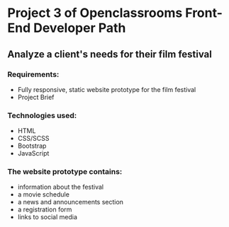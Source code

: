 # Project 3 of Openclassrooms Front-End Developer Path
## Analyze a client's needs for their film festival
### Requirements:
* Fully responsive, static website prototype for the film festival
* Project Brief
### Technologies used:
* HTML 
* CSS/SCSS 
* Bootstrap 
* JavaScript
### The website prototype contains:
* information about the festival
* a movie schedule
* a news and announcements section
* a registration form
* links to social media
